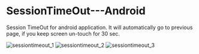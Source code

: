 # SessionTimeOut---Android
Session TimeOut for android application. It will automatically go to previous page, if you keep screen un-touch for 30 sec.


![sessiontimeout_1](https://cloud.githubusercontent.com/assets/4261690/11210225/9b62604a-8d4c-11e5-96d5-401bcf83b873.png)
![sessiontimeout_2](https://cloud.githubusercontent.com/assets/4261690/11210223/9b5577cc-8d4c-11e5-98d7-1dc26c295f62.png)
![sessiontimeout_3](https://cloud.githubusercontent.com/assets/4261690/11210224/9b5d31e2-8d4c-11e5-88c6-a134abf37d5c.png)
